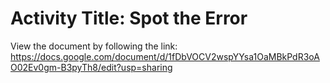 # Activity Title: Spot the Error

View the document by following the link:
https://docs.google.com/document/d/1fDbVOCV2wspYYsa1OaMBkPdR3oAO02Ev0gm-B3pyTh8/edit?usp=sharing
